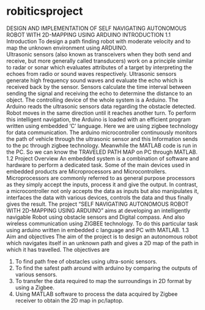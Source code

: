 # robiticsproject
DESIGN AND IMPLEMENTATION OF SELF NAVIGATING AUTONOMOUS ROBOT WITH 2D-MAPPING USING ARDUINO
INTRODUCTION
1.1	Introduction
To design a path finding robot with moderate velocity and to map the unknown environment using ARDUINO.  
Ultrasonic sensors (also known as transceivers when they both send and receive, but more generally called transducers) work on a principle similar to radar or sonar which evaluates attributes of a target by interpreting the echoes from radio or sound waves respectively. Ultrasonic sensors generate high frequency sound waves and evaluate the echo which is received back by the sensor. Sensors calculate the time interval between sending the signal and receiving the echo to determine the distance to an object.
The controlling device of the whole system is a Arduino. The Arduino reads the ultrasonic sensors data regarding the obstacle detected. Robot moves in the same direction until it reaches another turn. To perform this intelligent navigation, the Arduino is loaded with an efficient program written using embedded ‘C’ language.
      Here we are using zigbee technology for data communication. The arduino microcontroller continuously monitors the path of vehicle through the ultrasonic sensor and this Information sends to the pc through zigbee technology. Meanwhile the MATLAB code is run in the PC. So we can know the TRAVELED PATH MAP on PC through MATLAB. 
1.2 Project Overview
An embedded system is a combination of software and hardware to perform a dedicated task. Some of the main devices used in embedded products are Microprocessors and Microcontrollers.
Microprocessors are commonly referred to as general purpose processors as they simply accept the inputs, process it and give the output. In contrast, a microcontroller not only accepts the data as inputs but also manipulates it, interfaces the data with various devices, controls the data and thus finally gives the result.
 The project “SELF NAVIGATING AUTONOMOUS ROBOT WITH 2D-MAPPING USING ARDUINO” aims at developing an intelligently navigable Robot using obstacle sensors and Digital compass. And also wireless communication using ZIGBEE technology. To do this particular task using arduino written in embedded c language and PC with MATLAB.
1.3 Aim and objectives
The aim of the project is to design an autonomous robot which navigates itself in an unknown path and gives a 2D map of the path in which it has travelled.
The objectives are
1.	To find path free of obstacles using ultra-sonic sensors.
2.	To find the safest path around with arduino by comparing the outputs of various sensors. 
3.	To transfer the data required to map the surroundings in 2D format by using a Zigbee.
4.	Using MATLAB software to process the data acquired by Zigbee receiver to obtain        the 2D map in pc/laptop.
